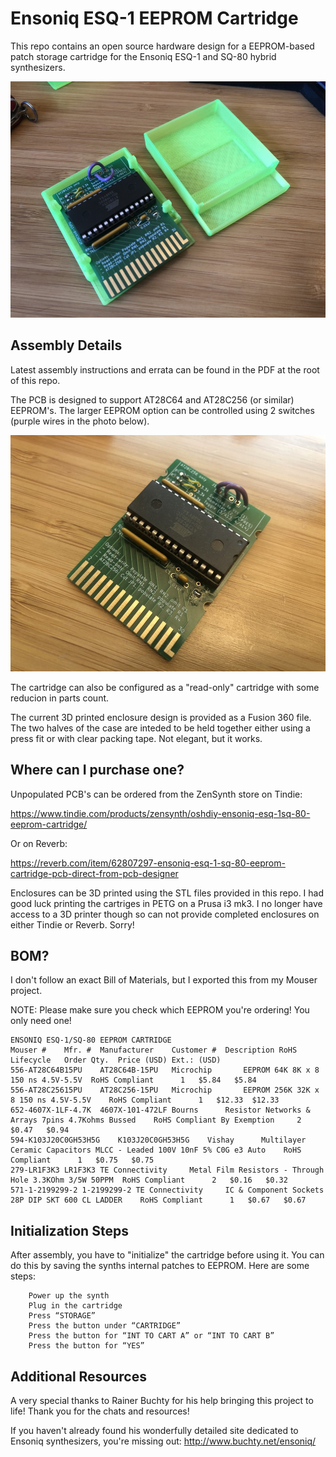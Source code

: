 # Ensoniq ESQ-1 EEPROM Cartridge

This repo contains an open source hardware design for a EEPROM-based patch storage cartridge for the Ensoniq ESQ-1 and SQ-80 hybrid synthesizers.

![A photo of the assembled EEPROM cartridge PCB and two halves of the 3D printed enclosure](assembled-cartridge-small.jpg)

## Assembly Details

Latest assembly instructions and errata can be found in the PDF at the root of this repo.

The PCB is designed to support AT28C64 and AT28C256 (or similar) EEPROM's. The larger EEPROM option can be controlled using 2 switches (purple wires in the photo below).

![A photo of the assembled EEPROM cartridge PCB and two halves of the 3D printed enclosure](assembled-pcb-small.jpg)


The cartridge can also be configured as a "read-only" cartridge with some reducion in parts count.

The current 3D printed enclosure design is provided as a Fusion 360 file. The two halves of the case are inteded to be held together either using a press fit or with clear packing tape. Not elegant, but it works.

## Where can I purchase one?

Unpopulated PCB's can be ordered from the ZenSynth store on Tindie: 

https://www.tindie.com/products/zensynth/oshdiy-ensoniq-esq-1sq-80-eeprom-cartridge/

Or on Reverb:

https://reverb.com/item/62807297-ensoniq-esq-1-sq-80-eeprom-cartridge-pcb-direct-from-pcb-designer

Enclosures can be 3D printed using the STL files provided in this repo. I had good luck printing the cartriges in PETG on a Prusa i3 mk3. I no longer have access to a 3D printer though so can not provide completed enclosures on either Tindie or Reverb. Sorry!

## BOM?

I don't follow an exact Bill of Materials, but I exported this from my Mouser project.

NOTE: Please make sure you check which EEPROM you're ordering! You only need one!

```
ENSONIQ ESQ-1/SQ-80 EEPROM CARTRIDGE									
Mouser #	Mfr. #	Manufacturer	Customer #	Description	RoHS	Lifecycle	Order Qty.	Price (USD)	Ext.: (USD)
556-AT28C64B15PU	AT28C64B-15PU	Microchip		EEPROM 64K 8K x 8 150 ns 4.5V-5.5V	RoHS Compliant		1	$5.84	$5.84
556-AT28C25615PU	AT28C256-15PU	Microchip		EEPROM 256K 32K x 8 150 ns 4.5V-5.5V	RoHS Compliant		1	$12.33	$12.33
652-4607X-1LF-4.7K	4607X-101-472LF	Bourns		Resistor Networks & Arrays 7pins 4.7Kohms Bussed	RoHS Compliant By Exemption		2	$0.47	$0.94
594-K103J20C0GH53H5G	K103J20C0GH53H5G	Vishay		Multilayer Ceramic Capacitors MLCC - Leaded 100V 10nF 5% C0G e3 Auto	RoHS Compliant		1	$0.75	$0.75
279-LR1F3K3	LR1F3K3	TE Connectivity		Metal Film Resistors - Through Hole 3.3KOhm 3/5W 50PPM	RoHS Compliant		2	$0.16	$0.32
571-1-2199299-2	1-2199299-2	TE Connectivity		IC & Component Sockets 28P DIP SKT 600 CL LADDER	RoHS Compliant		1	$0.67	$0.67
```

## Initialization Steps

After assembly, you have to "initialize" the cartridge before using it. You can do this by saving the synths internal patches to EEPROM. Here are some steps:

```
    Power up the synth
    Plug in the cartridge
    Press “STORAGE”
    Press the button under “CARTRIDGE”
    Press the button for “INT TO CART A” or “INT TO CART B”
    Press the button for “YES”
```

## Additional Resources

A very special thanks to Rainer Buchty for his help bringing this project to life! Thank you for the chats and resources!

If you haven't already found his wonderfully detailed site dedicated to Ensoniq synthesizers, you're missing out: http://www.buchty.net/ensoniq/
